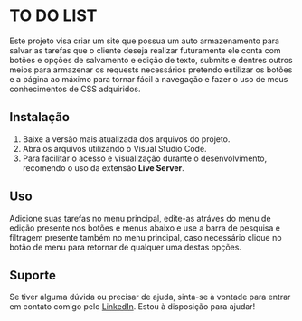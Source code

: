 # TO DO LIST

Este projeto visa criar um site que possua um auto armazenamento para salvar as tarefas que o cliente deseja realizar futuramente
ele conta com botões e opções de salvamento e edição de texto, submits e dentres outros meios para armazenar os requests necessários
pretendo estilizar os botões e a página ao máximo para tornar fácil a navegação e fazer o uso de meus conhecimentos de CSS adquiridos.

## Instalação

1. Baixe a versão mais atualizada dos arquivos do projeto.
2. Abra os arquivos utilizando o Visual Studio Code.
3. Para facilitar o acesso e visualização durante o desenvolvimento, recomendo o uso da extensão **Live Server**.

## Uso

Adicione suas tarefas no menu principal, edite-as atráves do menu de edição presente nos botões e menus abaixo e use a barra de pesquisa
e filtragem presente também no menu principal, caso necessário clique no botão de menu para retornar de qualquer uma destas opções.

## Suporte

Se tiver alguma dúvida ou precisar de ajuda, sinta-se à vontade para entrar em contato comigo pelo [LinkedIn](#). Estou à disposição para ajudar!